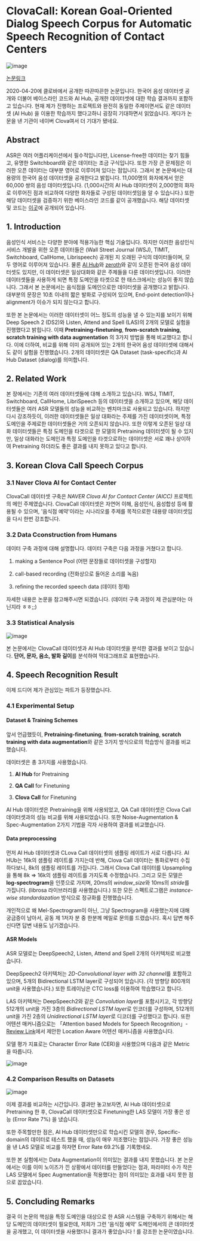 # ClovaCall: Korean Goal-Oriented Dialog Speech Corpus for Automatic Speech Recognition of Contact Centers  
  
![image](https://user-images.githubusercontent.com/42150335/80241423-8a367180-869e-11ea-8438-6b651ab65fb6.png)  
  
[논문링크](https://arxiv.org/abs/2004.09367)

2020-04-20에 클로바에서 공개한 따끈따끈한 논문입니다. 한국어 음성 데이터셋 공개와 더불어 베이스라인 코드와 AI Hub, 공개한 데이터셋에 대한 학습 결과까지 포함하고 있습니다. 현재 제가 진행하는 프로젝트와 완전히 동일한 주제이면서도 같은 데이터셋 (AI Hub) 을 이용한 학습까지 했다고하니 굉장히 기대하면서 읽었습니다. 게다가 논문을 낸 기관이 네이버 Clova여서 더 기대가 됐네요.  

## Abstract  

ASR은 여러 어플리케이션에서 필수적입니다만, License-free한 데이터는 찾기 힘들고, 유명한 Switchboard와 같은 데이터는 조금 구식입니다. 또한 가장 큰 문제점은 이러한 오픈 데이터는 대부분 영어로 이루어져 있다는 점입니다. 그래서 본 논문에서는 대용량의 한국어 음성 데이터셋을 공개한다고 밝힙니다. 11,000명의 화자에게서 얻은 60,000 쌍의 음성 데이터셋입니다. (1,000시간의 AI Hub 데이터셋이 2,000명의 화자로 이루어진 점과 비교하여 다양한 화자들로 구성된 데이터셋임을 알 수 있습니다.) 또한 해당 데이터셋을 검증하기 위한 베이스라인 코드를 같이 공개했습니다. 해당 데이터셋 및 코드는 [이곳](https://github.com/ClovaAI/ClovaCall)에 공개되어 있습니다.  

## 1. Introduction
  
음성인식 서비스는 다양한 분야에 적용가능한 핵심 기술입니다. 하지만 이러한 음성인식 서비스 개발을 위한 오픈 데이터들은 (Wall Street Journal (WSJ), TIMIT, Switchboard, CallHome, Librispeech) 공개된 지 오래된 구식의 데이터들이며, 모두 영어로 이루어져 있습니다. 물론 [AI Hub](http://www.aihub.or.kr/aidata/105)와 [zeroth](https://github.com/goodatlas/zeroth)와 같이 오픈된 한국어 음성 데이터셋도 있지만, 이 데이터셋은 일상대화와 같은 주제들을 다룬 데이터셋입니다. 이러한 데이터셋들을 사용하게 되면 특정 도메인을 타겟으로 한 태스크에서는 성능이 좋지 않습니다. 그래서 본 논문에서는 음식점을 도메인으로한 데이터셋을 공개했다고 밝힙니다. 대부분의 문장은 10초 이내의 짧은 발화로 구성되어 있으며, End-point detection이나 alignment가 이슈가 되지 않는다고 합니다.  

또한 본 논문에서는 이러한 데이터셋이 어느 정도의 성능을 낼 수 있는지를 보이기 위해 Deep Speech 2 (DS2)와 Listen, Attend and Spell (LAS)의 2개의 모델로 실험을 진행했다고 밝힙니다. 이때 **Pretraining-finetuning**, **from-scratch training**, **scratch training with data augmentation** 의 3가지 방법을 통해 비교했다고 합니다. 이에 더하여, 비교를 위해 이미 공개되어 있는 2개의 한국어 음성 데이터셋에 대해서도 같이 실험을 진행했습니다. 2개의 데이터셋은 QA Dataset (task-specific)과 AI Hub Dataset (dialog)를 의미합니다.   
  
## 2. Related Work
  
본 장에서는 기존의 여러 데이터셋들에 대해 소개하고 있습니다. WSJ, TIMIT, Switchboard, CallHome, LibriSpeech 등의 데이터셋을 소개하고 있으며, 해당 데이터셋들은 여러 ASR 모델들의 성능을 비교하는 벤치마크로 사용되고 있습니다. 하지만 다시 강조하듯이, 이러한 데이터셋들은 일상 대화라는 주제를 가진 데이터셋이며, 특정 도메인을 주제로한 데이터셋들은 거의 오픈되지 않습니다. 또한 이렇게 오픈된 일상 대화 데이터셋들은 특정 도메인을 타겟으로 한 모델의 Pretraining 데이터셋이 될 수 있지만, 일상 대화라는 도메인과 특정 도메인을 타겟으로하는 데이터셋은 서로 꽤나 상이하여 Pretraining 하더라도 좋은 결과를 내지 못하고 있다고 합니다.  
  
## 3. Korean Clova Call Speech Corpus  
  
### 3.1 Naver Clova AI for Contact Center  
  
ClovaCall 데이터셋 구축은 *NAVER Clova AI for Contact Center (AICC)* 프로젝트의 메인 주제였습니다. ClovaCall 데이터셋은 자연어 이해, 음성인식, 음성합성 등에 활용될 수 있으며, '음식점 예약'이라는 시나리오를 주제를 목적으로한 대용량 데이터셋임을 다시 한번 강조합니다.  
  
### 3.2 Data Cconstruction from Humans  
  
데이터 구축 과정에 대해 설명합니다. 데이터 구축은 다음 과정을 거쳤다고 합니다.  
  
1. making a Sentence Pool (어떤 문장들로 데이터셋을 구성할지)
  
2. call-based recording (전화상으로 들어온 소리를 녹음)   
  
3. refining the recorded speech data (데이터 정제)  
  
자세한 내용은 논문을 참고해주시면 되겠습니다. (데이터 구축 과정이 제 관심분야는 아닌지라 ㅎㅎ;;)  
  
### 3.3 Statistical Analysis  
  
![image](https://user-images.githubusercontent.com/42150335/80275445-3a968b00-871c-11ea-86f4-296e88ba1269.png)  
  
본 논문에서는 ClovaCall 데이터셋과 AI Hub 데이터셋을 분석한 결과를 보이고 있습니다. **단어, 문자, 음소, 발화 길이**를 분석하여 막대그래프로 표현했습니다.   
  
## 4. Speech Recognition Result  
  
이제 드디어 제가 관심있는 파트가 등장했습니다.  
  
### 4.1 Experimental Setup

#### Dataset & Training Schemes

앞서 언급했듯이, **Pretraining-finetuning**, **from-scratch training**, **scratch training with data augmentation**와 같은 3가지 방식으로의 학습방식 결과를 비교했습니다.   
  
데이터셋은 총 3가지를 사용했습니다.  
  
1. **AI Hub** for Pretraining  
  
2. **QA Call** for Finetuning  
  
3. **Clova Call** for Finetuning  
  
AI Hub 데이터셋은 Pretraining을 위해 사용되었고, QA Call 데이터셋은 Clova Call 데이터셋과의 성능 비교를 위해 사용되었습니다. 또한 Noise-Augmentation & Spec-Augmentation 2가지 기법을 각자 사용하여 결과를 비교했습니다.  
  
#### Data preprocessing  
  
먼저 AI Hub 데이터셋과 CLova Call 데이터셋의 샘플링 레이트가 서로 다릅니다. AI HUb는 16k의 샘플링 레이트를 가지는데 반해, Clova Call 데이터는 통화로부터 수집하다보니, 8k의 샘플링 레이트를 가집니다. 그래서 Clova Call 데이터를 Upsampling을 통해 8k => 16k의 샘플링 레이트를 가지도록 수정했습니다. 그리고 모든 모델은 **log-spectrogram**을 인풋으로 가지며, 20ms의 *window_size*와 10ms의 *stride*를 가집니다. (librosa 라이브러리를 사용했습니다.) 또한 모든 스펙트로그램은 *instance-wise standardazation* 방식으로 정규화를 진행했습니다.  
  
개인적으로 왜 Mel-Spectrogram이 아닌, 그냥 Spectrogram을 사용했는지에 대해 궁금증이 남아서, 공동 제 1저자 분 중 한분께 메일로 문의를 드렸습니다. 혹시 답변 해주신다면 답변 내용도 남기겠습니다.  

#### ASR Models  

ASR 모델로는 DeepSpeech2, Listen, Attend and Spell 2개의 아키텍처로 비교했습니다.  
  
 DeepSpeech2 아키텍처는 *2D-Convolutional layer with 32 channel*를 포함하고 있으며, 5개의 Bidirectional LSTM layer로 구성되어 있습니다. (각 방향당 800개의 unit을 사용했습니다.) 또한 트레이닝은 CTC loss를 이용하여 학습했다고 합니다.  
  
LAS 아키텍쳐는 DeepSpeech2와 같은 *Convolution layer*를 포함시키고, 각 방향당 512개의 unit을 가진 3층의 *Bidirectional LSTM layer*로 인코더를 구성하며, 512개의 unit을 가진 2층의 *Unidirectional LSTM layer*로 디코더를 구성했다고 합니다. 또한 어텐션 매커니즘으로는 「Attention based Models for Speech Recognition」- [Review Link](https://github.com/sooftware/Paper-Review/blob/master/Review/Attention-Based%20Models%20for%20Speech%20Recognition.md)에서 제안한 Location Aware 어텐션 매커니즘을 사용했습니다.  
  
모델 평가 지표로는 Character Error Rate (CER)을 사용했으며 다음과 같은 Metric을 따릅니다.  
  
![image](https://user-images.githubusercontent.com/42150335/80277350-42a8f780-8729-11ea-9609-665ea1944f7b.png)  
  
### 4.2 Comparison Results on Datasets  
  
![image](https://user-images.githubusercontent.com/42150335/80277359-60765c80-8729-11ea-928f-1f9941c7f36a.png)  
  
이제 결과를 비교하는 시간입니다. 결과만 놓고보자면, AI Hub 데이터셋으로 Pretraining 한 후, ClovaCall 데이터셋으로 Finetuning한 LAS 모델이 가장 좋은 성능 (Error Rate 7%) 을 냈습니다.  
  
또한 주목할만한 점은, AI Hub 데이터셋만으로 학습시킨 모델의 경우, Specific-domain의 데이터로 테스트 했을 때, 성능이 매우 저조했다는 점입니다. 가장 좋은 성능을 낸 LAS 모델로 비교를 하자면 Error Rate 69.2%를 기록했네요.  
  
또한 본 실험에서는 Data Augmentation이 의미있는 결과를 내지 못했습니다. 본 논문에서는 이를 이미 노이즈가 낀 상황에서 데이터를 만들었다는 점과, 파라미터 수가 작은 LAS 모델에서 Spec Augmentation을 적용했다는 점이 의미있는 효과를 내지 못한 점으로 꼽았습니다.  

## 5. Concluding Remarks  
  
결국 이 논문의 핵심을 특정 도메인을 대상으로 한 ASR 시스템을 구축하기 위해서는 해당 도메인의 데이터셋이 필요한데, 저희가 그런 '음식점 예약' 도메인에서의 큰 데이터셋을 공개했고, 이 데이터셋을 사용했더니 결과가 좋았습니다 ! 를 강조한 논문이였습니다. 

  

  
  


  
